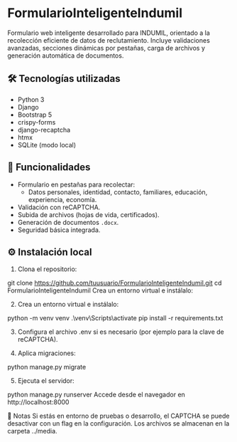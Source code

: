 # FormularioInteligenteIndumil

Formulario web inteligente desarrollado para INDUMIL, orientado a la recolección eficiente de datos de reclutamiento. Incluye validaciones avanzadas, secciones dinámicas por pestañas, carga de archivos y generación automática de documentos.

## 🛠️ Tecnologías utilizadas

- Python 3
- Django
- Bootstrap 5
- crispy-forms
- django-recaptcha
- htmx
- SQLite (modo local)

## 🚀 Funcionalidades

- Formulario en pestañas para recolectar:
  - Datos personales, identidad, contacto, familiares, educación, experiencia, economía.
- Validación con reCAPTCHA.
- Subida de archivos (hojas de vida, certificados).
- Generación de documentos `.docx`.
- Seguridad básica integrada.

## ⚙️ Instalación local

1. Clona el repositorio:

git clone https://github.com/tuusuario/FormularioInteligenteIndumil.git
cd FormularioInteligenteIndumil
Crea un entorno virtual e instálalo:

2. Crea un entorno virtual e instálalo:

python -m venv venv
.\venv\Scripts\activate
pip install -r requirements.txt

3.  Configura el archivo .env si es necesario (por ejemplo para la clave de reCAPTCHA).

4.  Aplica migraciones:

python manage.py migrate

5. Ejecuta el servidor:

python manage.py runserver
Accede desde el navegador en http://localhost:8000


📝 Notas
Si estás en entorno de pruebas o desarrollo, el CAPTCHA se puede desactivar con un flag en la configuración.
Los archivos se almacenan en la carpeta ../media.




